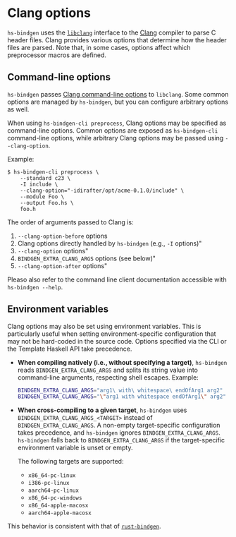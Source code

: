# Clang options

`hs-bindgen` uses the [`libclang`][] interface to the [Clang][] compiler to
parse C header files.  Clang provides various options that determine how the
header files are parsed.  Note that, in some cases, options affect which
preprocessor macros are defined.

[`libclang`]: <https://clang.llvm.org/doxygen/group__CINDEX.html>
[Clang]: <https://clang.llvm.org/>

## Command-line options

`hs-bindgen` passes [Clang command-line options][] to `libclang`.  Some common
options are managed by `hs-bindgen`, but you can configure arbitrary options as
well.

[Clang command-line options]: <https://clang.llvm.org/docs/ClangCommandLineReference.html>

When using `hs-bindgen-cli preprocess`, Clang options may be specified as
command-line options.  Common options are exposed as `hs-bindgen-cli`
command-line options, while arbitrary Clang options may be passed using
`--clang-option`.

Example:

```
$ hs-bindgen-cli preprocess \
    --standard c23 \
    -I include \
    --clang-option="-idirafter/opt/acme-0.1.0/include" \
    --module Foo \
    --output Foo.hs \
    foo.h
```

The order of arguments passed to Clang is:
1. `--clang-option-before` options
2. Clang options directly handled by `hs-bindgen` (e.g., `-I` options)"
3. `--clang-option` options"
4. `BINDGEN_EXTRA_CLANG_ARGS` options (see below)"
5. `--clang-option-after` options"

Pleaso also refer to the command line client documentation accessible with
`hs-bindgen --help`.

## Environment variables

Clang options may also be set using environment variables.  This is
particularly useful when setting environment-specific configuration that may
not be hard-coded in the source code.  Options specified via the CLI or the
Template Haskell API take precedence.

- __When compiling natively (i.e., without specifying a target)__, `hs-bindgen`
  reads `BINDGEN_EXTRA_CLANG_ARGS` and splits its string value into command-line
  arguments, respecting shell escapes.  Example:

    ```sh
    BINDGEN_EXTRA_CLANG_ARGS="arg1\ with\ whitespace\ endOfArg1 arg2"
    BINDGEN_EXTRA_CLANG_ARGS="\"arg1 with whitespace endOfArg1\" arg2"
    ```

- __When cross-compiling to a given target__, `hs-bindgen` uses
  `BINDGEN_EXTRA_CLANG_ARGS_<TARGET>` instead of `BINDGEN_EXTRA_CLANG_ARGS`.
  A non-empty target-specific configuration takes precedence, and `hs-bindgen`
  ignores `BINDGEN_EXTRA_CLANG_ARGS`.  `hs-bindgen` falls back to
  `BINDGEN_EXTRA_CLANG_ARGS` if the target-specific environment variable is
  unset or empty.

  The following targets are supported:

    - `x86_64-pc-linux`
    - `i386-pc-linux`
    - `aarch64-pc-linux`
    - `x86_64-pc-windows`
    - `x86_64-apple-macosx`
    - `aarch64-apple-macosx`

This behavior is consistent with that of [`rust-bindgen`][].

[`rust-bindgen`]: <https://github.com/rust-lang/rust-bindgen?tab=readme-ov-file#environment-variables>
